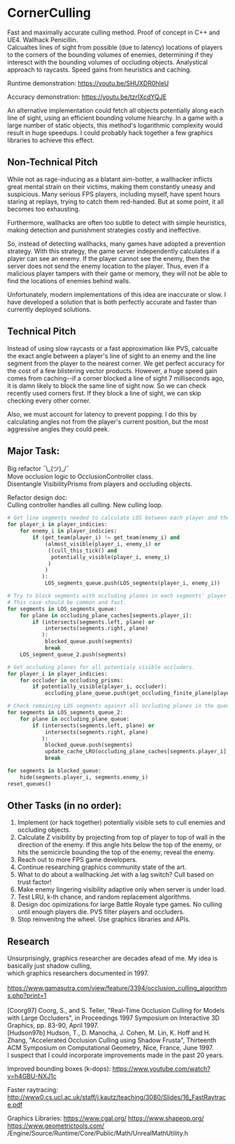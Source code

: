 # CornerCulling
Fast and maximally accurate culling method. Proof of concept in C++ and UE4.
Wallhack Penicillin.  
Calcualtes lines of sight from possible (due to latency) locations of players to the corners of the bounding volumes of enemies,
determining if they interesct with the bounding volumes of occluding objects. Analystical approach to raycasts. Speed gains from heuristics and caching.

Runtime demonstration:
https://youtu.be/SHUXDR0hleU

Accuracy demonstration:
https://youtu.be/tzrIXcdYQJE

An alternative implementation could fetch all objects potentially along each line of sight,
using an efficient bounding volume hiearchy. In a game with a large number of static objects,
this method's logarithmic complexity would result in huge speedups.
I could probably hack together a few graphics libraries to achieve this effect.

## Non-Technical Pitch

While not as rage-inducing as a blatant aim-botter, a wallhacker inflicts great mental strain on their victims, making them constantly uneasy and suspicious. Many serious FPS players, including myself, have spent hours staring at replays, trying to catch them red-handed. But at some point, it all becomes too exhausting.

Furthermore, wallhacks are often too subtle to detect with simple heuristics, making detection and punishment strategies costly and ineffective.

So, instead of detecting wallhacks, many games have adopted a prevention strategy. With this strategy, the game server independently calculates if a player can see an enemy. If the player cannot see the enemy, then the server does not send the enemy location to the player. Thus, even if a malicious player tampers with their game or memory, they will not be able to find the locations of enemies behind walls.

Unfortunately, modern implementations of this idea are inaccurate or slow. I have developed a solution that is both perfectly accurate and faster than currently deployed solutions.

## Technical Pitch

Instead of using slow raycasts or a fast approximation like PVS, calcualte the exact angle between a player's line of sight to an enemy and the line segment from the player to the nearest corner. We get perfect accuracy for the cost of a few blistering vector products. However, a huge speed gain comes from caching--if a corner blocked a line of sight 7 milliseconds ago, it is damn likely to block the same line of sight now. So we can check recently used corners first. If they block a line of sight, we can skip checking every other corner.

Also, we must account for latency to prevent popping. I do this by calculating angles not from the player's current position, but the most aggressive angles they could peek.

## Major Task:  
Big refactor ¯\\\_(ツ)_/¯  
Move occlusion logic to OcclusionController class.  
Disentangle VisibilityPrisms from players and occluding objects.  

Refactor design doc:  
    Culling controller handles all culling. New culling loop.  
    
```python
# Get line segments needed to calculate LOS between each player and their enemies.
for player_i in player_indicies:  
    for enemy_i in player_indicies:
        if (get_team(player_i) != get_team(enemy_i) and
            (almost_visible(player_i, enemy_i) or
             ((cull_this_tick() and
              potentially_visible(player_i, enemy_i)
             )
            )
           ):  
            LOS_segments_queue.push(LOS_segments(player_i, enemy_i))

# Try to block segments with occluding planes in each segments' player's cache.
# This case should be common and fast.
for segments in LOS_segments_queue:
    for plane in occluding_plane_caches[segments.player_i]:  
        if (intersects(segments.left, plane) or
            intersects(segments.right, plane)
           ):
            blocked_queue.push(segments)
            break
    LOS_segment_queue_2.push(segments)

# Get occluding planes for all potentialy visible occluders.
for player_i in player_indicies:  
    for occluder in occluding_prisms:  
        if potentially_visible(player_i, occluder):  
            occluding_plane_queue.push(get_occluding_finite_plane(player_i, occluder))

# Check remaining LOS segments against all occluding planes in the queue.
for segments in LOS_segments_queue_2:
    for plane in occluding_plane_queue:  
        if (intersects(segments.left, plane) or
            intersects(segments.right, plane)
           ):
            blocked_queue.push(segments)
            update_cache_LRU(occluding_plane_caches[segments.player_i], plane)
            break

for segments in blocked_queue:
    hide(segments.player_i, segments.enemy_i)
reset_queues()
```
               
## Other Tasks (in no order):
1)  Implement (or hack together) potentially visible sets to cull enemies and occluding objects.
3)  Calculate Z visibility by projecting from top of player to top of wall in the direction
    of the enemy. If this angle hits below the top of the enemy, or hits the semicircle bounding the top
    of the enemy, reveal the enemy.
4)  Reach out to more FPS game developers.
5)  Continue researching graphics community state of the art.
6)  What to do about a wallhacking Jet with a lag switch? Cull based on trust factor!
8)  Make enemy lingering visibility adaptive only when server is under load.
9)  Test LRU, k-th chance, and random replacement algorithms.
11) Design doc opimizations for large Battle Royale type games.
    No culling until enough players die. PVS filter players and occluders.
12) Stop reinvenitng the wheel. Use graphics libraries and APIs.

## Research
Unsurprisingly, graphics researcher are decades afead of me. My idea is basically just shadow culling,  
which graphics researchers documented in 1997. <br />  
https://www.gamasutra.com/view/feature/3394/occlusion_culling_algorithms.php?print=1 <br />  
[Coorg97] Coorg, S., and S. Teller, "Real-Time Occlusion Culling for Models with Large Occluders", in Proceedings 1997 Symposium on Interactive 3D Graphics, pp. 83-90, April 1997.  
[Hudson97b] Hudson, T., D. Manocha, J. Cohen, M. Lin, K. Hoff and H. Zhang, "Accelerated Occlusion Culling using Shadow Frusta", Thirteenth ACM Symposium on Computational Geometry, Nice, France, June 1997.  
I suspect that I could incorporate improvements made in the past 20 years.  

Improved bounding boxes (k-dops):
https://www.youtube.com/watch?v=h4GBU-NXJ1c

Faster raytracing:
http://www0.cs.ucl.ac.uk/staff/j.kautz/teaching/3080/Slides/16_FastRaytrace.pdf

Graphics Libraries:
https://www.cgal.org/
https://www.shapeop.org/
https://www.geometrictools.com/
/Engine/Source/Runtime/Core/Public/Math/UnrealMathUtility.h

